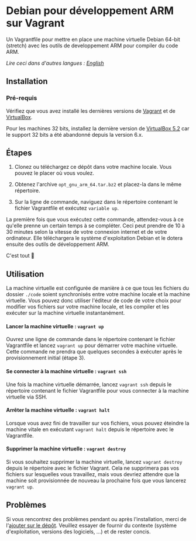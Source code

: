 # Debian pour développement ARM sur Vagrant

Un Vagrantfile pour mettre en place une machine virtuelle Debian 64-bit (stretch) avec les outils de developpement ARM pour compiler du code ARM.

_Lire ceci dans d'autres langues : [English](README.md)_

## Installation

### Pré-requis

Vérifiez que vous avez installé les dernières versions de [Vagrant](https://www.vagrantup.com/) et de [VirtualBox](https://www.virtualbox.org/).

Pour les machines 32 bits, installez la dernière version de [VirtualBox 5.2](https://www.virtualbox.org/wiki/Download_Old_Builds_5_2) car le support 32 bits a été abandonné depuis la version 6.x.

## Étapes

1. Clonez ou téléchargez ce dépôt dans votre machine locale. Vous pouvez le placer où vous voulez.

2. Obtenez l'archive `opt_gnu_arm_64.tar.bz2` et placez-la dans le même répertoire.

3. Sur la ligne de commande, naviguez dans le répertoire contenant le fichier Vagrantfile et exécutez `variable up`.

La première fois que vous exécutez cette commande, attendez-vous à ce qu'elle prenne un certain temps à se compléter. Ceci peut prendre de 10 à 30 minutes selon la vitesse de votre connexion internet et de votre ordinateur. Elle téléchargera le système d'exploitation Debian et le dotera ensuite des outils de développement ARM.

C'est tout 🎉

## Utilisation

La machine virtuelle est configurée de manière à ce que tous les fichiers du dossier `./code` soient synchronisés entre votre machine locale et la machine virtuelle. Vous pouvez donc utiliser l'éditeur de code de votre choix pour modifier vos fichiers sur votre machine locale, et les compiler et les exécuter sur la machine virtuelle instantanément.

#### Lancer la machine virtuelle : `vagrant up`

Ouvrez une ligne de commande dans le répertoire contenant le fichier Vagrantfile et lancez `vagrant up` pour démarrer votre machine virtuelle. Cette commande ne prendra que quelques secondes à exécuter après le provisionnement initial (étape 3).

#### Se connecter à la machine virtuelle : `vagrant ssh`

Une fois la machine virtuelle démarrée, lancez `vagrant ssh` depuis le répertoire contenant le fichier Vagrantfile pour vous connecter à la machine virtuelle via SSH.

#### Arrêter la machine virtuelle : `vagrant halt`

Lorsque vous avez fini de travailler sur vos fichiers, vous pouvez éteindre la machine vitale en exécutant `vagrant halt` depuis le répertoire avec le Vagrantfile.

#### Supprimer la machine virtuelle : `vagrant destroy`

Si vous souhaitez supprimer la machine virtuelle, lancez `vagrant destroy` depuis le répertoire avec le fichier Vagrant. Cela ne supprimera pas vos fichiers sur lesquelles vous travaillez, mais vous devriez attendre que la machine soit provisionnée de nouveau la prochaine fois que vous lancerez `vagrant up`.

## Problèmes

Si vous rencontrez des problèmes pendant ou après l'installation, merci de l'[ajouter sur le dépôt](https://github.com/pavril/vagrant-debian-arm/issues/new?assignees=&labels=bug&template=bug_report.md). Veuillez essayer de fournir du contexte (système d'exploitation, versions des logiciels, ...) et de rester concis.
